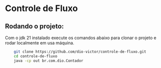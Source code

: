 # Controle de Fluxo

## Rodando o projeto:

Com o jdk 21 instalado execute os comandos abaixo para clonar o projeto e rodar localmente em usa máquina.

```bash
    git clone https://github.com/dio-victor/controle-de-fluxo.git
    cd controle-de-fluxo
    java -cp out br.com.dio.Contador
```
